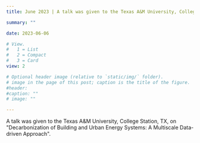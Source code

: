```yaml
---
title: June 2023 | A talk was given to the Texas A&M University, College Station, TX.

summary: ""

date: 2023-06-06

# View.
#   1 = List
#   2 = Compact
#   3 = Card
view: 2

# Optional header image (relative to `static/img/` folder).
# image in the page of this post; caption is the title of the figure.
#header:
#caption: ""   
# image: ""   

---
```


A talk was given to the Texas A&M University, College Station, TX, on "Decarbonization of Building and Urban Energy Systems: A Multiscale Data-driven Approach".

